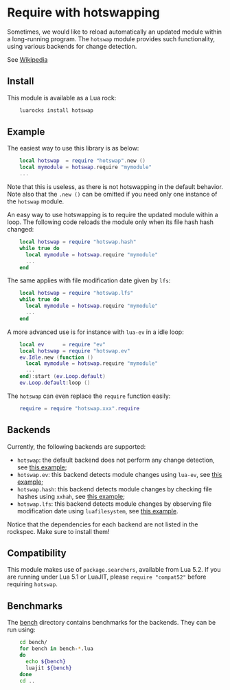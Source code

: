Require with hotswapping
========================

Sometimes, we would like to reload automatically an updated module
within a long-running program. The `hotswap` module provides such
functionality, using various backends for change detection.

See [Wikipedia](https://en.wikipedia.org/wiki/Hot_swapping#Software)

Install
-------

This module is available as a Lua rock:

````sh
    luarocks install hotswap
````

Example
-------

The easiest way to use this library is as below:

````lua
    local hotswap  = require "hotswap".new ()
    local mymodule = hotswap.require "mymodule"
    ...
````

Note that this is useless, as there is not hotswapping in the default
behavior. Note also that the `.new ()` can be omitted if you need only one
instance of the `hotswap` module.

An easy way to use hotswapping is to require the updated module within
a loop. The following code reloads the module only when its file hash hash
changed:

````lua
    local hotswap = require "hotswap.hash"
    while true do
      local mymodule = hotswap.require "mymodule"
      ...
    end
````

The same applies with file modification date given by `lfs`:

````lua
    local hotswap = require "hotswap.lfs"
    while true do
      local mymodule = hotswap.require "mymodule"
      ...
    end
````

A more advanced use is for instance with `lua-ev` in a idle loop:

````lua
    local ev      = require "ev"
    local hotswap = require "hotswap.ev"
    ev.Idle.new (function ()
      local mymodule = hotswap.require "mymodule"
      ...
    end):start (ev.Loop.default)
    ev.Loop.default:loop ()
````

The `hotswap` can even replace the `require` function easily:

````lua
    require = require "hotswap.xxx".require
````

Backends
--------

Currently, the following backends are supported:

* `hotswap`: the default backend does not perform any change detection,
  see [this example](bench/bench-raw.lua);
* `hotswap.ev`: this backend detects module changes using `lua-ev`,
  see [this example](bench/bench-ev.lua);
* `hotswap.hash`: this backend detects module changes by checking file hashes
  using `xxhah`,
  see [this example](bench/bench-hash.lua);
* `hotswap.lfs`: this backend detects module changes by observing file
  modification date using `luafilesystem`,
  see [this example](bench/bench-lfs.lua).

Notice that the dependencies for each backend are not listed in the rockspec.
Make sure to install them!

Compatibility
-------------

This module makes use of `package.searchers`, available from Lua 5.2. If you
are running under Lua 5.1 or LuaJIT, please `require "compat52"` before
requiring `hotswap`.

Benchmarks
----------

The [bench](bench/) directory contains benchmarks for the backends. They
can be run using:

````sh
    cd bench/
    for bench in bench-*.lua
    do
      echo ${bench}
      luajit ${bench}
    done
    cd ..
````

